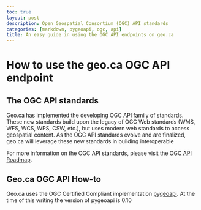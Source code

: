 ```yaml
---
toc: true
layout: post
description: Open Geospatial Consortium (OGC) API standards
categories: [markdown, pygeoapi, ogc, api]
title: An easy guide in using the OGC API endpoints on geo.ca
---
```

# How to use the geo.ca OGC API endpoint

## The OGC API standards

Geo.ca has implemented the developing OGC API family of standards. These new standards build upon the legacy of OGC Web standards (WMS, WFS, WCS, WPS, CSW, etc.), but uses modern web standards to access geospatial content. As the OGC API standards evolve and are finalized, geo.ca will leverage these new standards in building interoperable 

For more information on the OGC API standards, please visit the [OGC API Roadmap](https://ogcapi.ogc.org/).

## Geo.ca OGC API How-to

Geo.ca uses the OGC Certified Compliant implementation [pygeoapi](https://pygeoapi.io/). At the time of this writing the version of pygeoapi is 0.10

